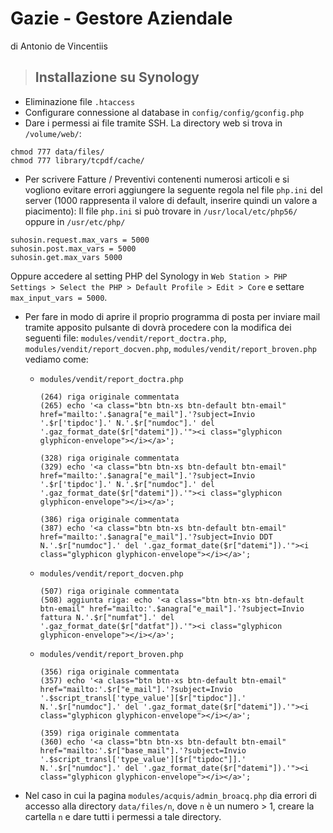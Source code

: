 # Gazie - Gestore Aziendale 
di Antonio de Vincentiis

> ## Installazione su Synology
* Eliminazione file `.htaccess`
* Configurare connessione al database in `config/config/gconfig.php`
* Dare i permessi ai file tramite SSH. La directory web si trova in `/volume/web/`:
```
chmod 777 data/files/
chmod 777 library/tcpdf/cache/
```
* Per scrivere Fatture / Preventivi contenenti numerosi articoli e si vogliono evitare errori aggiungere la seguente regola nel file `php.ini` del server (1000 rappresenta il valore di default, inserire quindi un valore a piacimento):
Il file `php.ini` si può trovare in `/usr/local/etc/php56/` oppure in `/usr/etc/php/`
```
suhosin.request.max_vars = 5000
suhosin.post.max_vars = 5000
suhosin.get.max_vars 5000
```
Oppure accedere al setting PHP del Synology in `Web Station > PHP Settings > Select the PHP > Default Profile > Edit > Core`
e settare `max_input_vars = 5000`.

* Per fare in modo di aprire il proprio programma di posta per inviare mail tramite apposito pulsante di dovrà procedere con la modifica dei seguenti file: `modules/vendit/report_doctra.php`, `modules/vendit/report_docven.php`, `modules/vendit/report_broven.php` vediamo come:
  - `modules/vendit/report_doctra.php`
    ```
    (264) riga originale commentata
    (265) echo '<a class="btn btn-xs btn-default btn-email" href="mailto:'.$anagra["e_mail"].'?subject=Invio '.$r['tipdoc'].' N.'.$r["numdoc"].' del '.gaz_format_date($r["datemi"]).'"><i class="glyphicon glyphicon-envelope"></i></a>';
    
    (328) riga originale commentata
    (329) echo '<a class="btn btn-xs btn-default btn-email" href="mailto:'.$anagra["e_mail"].'?subject=Invio '.$r['tipdoc'].' N.'.$r["numdoc"].' del '.gaz_format_date($r["datemi"]).'"><i class="glyphicon glyphicon-envelope"></i></a>';
    
    (386) riga originale commentata
    (387) echo '<a class="btn btn-xs btn-default btn-email" href="mailto:'.$anagra["e_mail"].'?subject=Invio DDT N.'.$r["numdoc"].' del '.gaz_format_date($r["datemi"]).'"><i class="glyphicon glyphicon-envelope"></i></a>';
    ```
  
  - `modules/vendit/report_docven.php`
    ```
    (507) riga originale commentata
    (508) aggiunta riga: echo '<a class="btn btn-xs btn-default btn-email" href="mailto:'.$anagra["e_mail"].'?subject=Invio fattura N.'.$r["numfat"].' del '.gaz_format_date($r["datfat"]).'"><i class="glyphicon glyphicon-envelope"></i></a>';
    ```
  
  - `modules/vendit/report_broven.php`
    ```
    (356) riga originale commentata
    (357) echo '<a class="btn btn-xs btn-default btn-email" href="mailto:'.$r["e_mail"].'?subject=Invio '.$script_transl['type_value'][$r["tipdoc"]].' N.'.$r["numdoc"].' del '.gaz_format_date($r["datemi"]).'"><i class="glyphicon glyphicon-envelope"></i></a>';
    
    (359) riga originale commentata
    (360) echo '<a class="btn btn-xs btn-default btn-email" href="mailto:'.$r["base_mail"].'?subject=Invio '.$script_transl['type_value'][$r["tipdoc"]].' N.'.$r["numdoc"].' del '.gaz_format_date($r["datemi"]).'"><i class="glyphicon glyphicon-envelope"></i></a>';
    ```
* Nel caso in cui la pagina `modules/acquis/admin_broacq.php` dia errori di accesso alla directory `data/files/n`, dove `n` è un numero > 1, creare la cartella `n` e dare tutti i permessi a tale directory.
